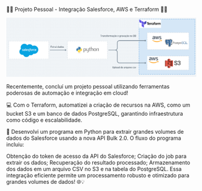 🔧🚀 Projeto Pessoal - Integração Salesforce, AWS e Terraform 🚀🔧

![Arquitetura](https://github.com/rodrigofjorge77/API-SALESFORCE-TERRAFORM-S3-POSTGRES/blob/main/arquitetura.png)

Recentemente, concluí um projeto pessoal utilizando ferramentas poderosas de automação e integração em cloud!

💻 Com o Terraform, automatizei a criação de recursos na AWS, como um bucket S3 e um banco de dados PostgreSQL, garantindo infraestrutura como código e escalabilidade.

🐍 Desenvolvi um programa em Python para extrair grandes volumes de dados do Salesforce usando a nova API Bulk 2.0. O fluxo do programa incluiu:

Obtenção do token de acesso da API do Salesforce;
Criação do job para extrair os dados;
Recuperação do resultado processado;
Armazenamento dos dados em um arquivo CSV no S3 e na tabela do PostgreSQL.
Essa integração eficiente permite um processamento robusto e otimizado para grandes volumes de dados! 🌐💡
